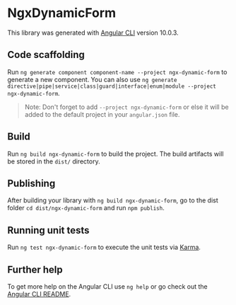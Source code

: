 # NgxDynamicForm

This library was generated with [Angular CLI](https://github.com/angular/angular-cli) version 10.0.3.

## Code scaffolding

Run `ng generate component component-name --project ngx-dynamic-form` to generate a new component. You can also use `ng generate directive|pipe|service|class|guard|interface|enum|module --project ngx-dynamic-form`.
> Note: Don't forget to add `--project ngx-dynamic-form` or else it will be added to the default project in your `angular.json` file. 

## Build

Run `ng build ngx-dynamic-form` to build the project. The build artifacts will be stored in the `dist/` directory.

## Publishing

After building your library with `ng build ngx-dynamic-form`, go to the dist folder `cd dist/ngx-dynamic-form` and run `npm publish`.

## Running unit tests

Run `ng test ngx-dynamic-form` to execute the unit tests via [Karma](https://karma-runner.github.io).

## Further help

To get more help on the Angular CLI use `ng help` or go check out the [Angular CLI README](https://github.com/angular/angular-cli/blob/master/README.md).
